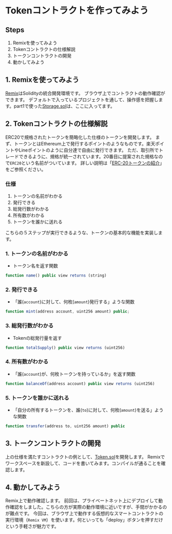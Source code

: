 # Tokenコントラクトを作ってみよう

## Steps
1. Remixを使ってみよう
2. Tokenコントラクトの仕様解説
3. トークンコントラクトの開発
4. 動かしてみよう

## 1. Remixを使ってみよう
[Remix](https://remix-project.org/)はSolidityの統合開発環境です。
ブラウザ上でコントラクトの動作確認ができます。
デフォルトで入っているプロジェクトを通して、操作感を把握します。part1で使った[Storage.sol](../part1/Storage.sol)は、ここに入ってます。

## 2. Tokenコントラクトの仕様解説
ERC20で規格されたトークンを簡略化した仕様のトークンを開発します。
まず、トークンとはEthereum上で発行するポイントのようなものです。楽天ポイントやLineポイントのように自分達で自由に発行できます。
ただ、取引所でトレードできるように、規格が統一されています。20番目に提案された規格なので`ERC20`という名前がついています。
詳しい説明は「[ERC-20トークンの紹介](https://academy.binance.com/ja/articles/an-introduction-to-erc-20-tokens)」をご参照ください。

### 仕様
1. トークンの名前がわかる
2. 発行できる
3. 総発行数がわかる
4. 所有数がわかる
5. トークンを誰かに送れる

こちらの５ステップが実行できるような、トークンの基本的な機能を実装します。

### 1. トークンの名前がわかる
- トークン名を返す関数
```javascript
function name() public view returns (string)
```

### 2. 発行できる
- 「誰(`account`)に対して、何枚(`amount`)発行する」ような関数
```javascript
function mint(address account, uint256 amount) public;
```

### 3. 総発行数がわかる
- Tokenの総発行量を返す
```javascript
function totalSupply() public view returns (uint256)
```

### 4. 所有数がわかる
- 「誰(`account`)が、何枚トークンを持っているか」を返す関数
```javascript
function balanceOf(address account) public view returns (uint256)
```

### 5. トークンを誰かに送れる
- 「自分の所有するトークンを、誰(`to`)に対して、何枚(`amount`)を送る」ような関数
```javascript
function transfer(address to, uint256 amount) public
```

## 3. トークンコントラクトの開発
上の仕様を満たすコントラクトの例として、[Token.sol](./Token.sol)を開発します。
Remixでワークスペースを新設して、コードを書いてみます。コンパイルが通ることを確認します。


## 4. 動かしてみよう
Remix上で動作確認します。
前回は、プライベートネット上にデプロイして動作確認をしました。こちらの方が実際の動作環境に近いですが、手間がかかるのが難点です。
今回は、ブラウザ上で動作する仮想的なスマートコントラクトの実行環境（`Remix VM`）を使います。何といっても「deploy」ボタンを押すだけという手軽さが魅力です。
